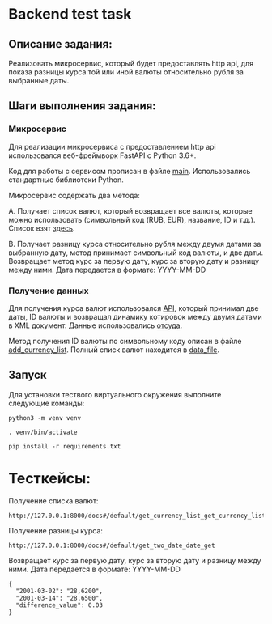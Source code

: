 # **Backend test task**

## **Описание задания:**

Реализовать микросервис, который будет предоставлять http api, для показа разницы курса той или иной валюты относительно рубля за выбранные даты.

## **Шаги выполнения задания:**

### **Микросервис**

Для реализации микросервиса с предоставлением http api использовался веб-фреймворк FastAPI с Python 3.6+. 

Код для работы с сервисом прописан в файле [main](https://github.com/ElenaBalbukova/test_task/blob/main/main.py). Использовались стандартные библиотеки Python. 

Микросервис содержать два метода:

А. Получает список валют, который возвращает все валюты, которые можно использовать (символьный код (RUB, EUR), название, ID и т.д.). Список взят [здесь](http://www.cbr.ru/scripts/XML_valFull.asp).

B. Получает разницу курса относительно рубля между двумя датами за выбранную дату, метод принимает символьный код валюты, и две даты. Возвращает метод курс за первую дату, курс за вторую дату и разницу между ними. Дата передается в формате: YYYY-MM-DD

### **Получение данных**

Для получения курса валют использовался [API](http://www.cbr.ru/development/sxml/), который принимал две даты, ID валюты и возвращал динамику котировок между двумя датами в XML документ. Данные использовались [отсуда](http://www.cbr.ru/scripts/XML_dynamic.asp?date_req1=02/03/2001&date_req2=14/03/2001&VAL_NM_RQ=R01235).

Метод получения ID валюты по символьному коду описан в файле [add_currency_list](https://github.com/ElenaBalbukova/test_task/blob/main/add_currency_list.py). Полный списк валют находится в [data_file](https://github.com/ElenaBalbukova/test_task/blob/main/data_file.json).

## **Запуск**

Для установки тествого виртуального окружения выполните следующие команды:

```
python3 -m venv venv
```
```
. venv/bin/activate
```
```
pip install -r requirements.txt
```

# **Тесткейсы:**

Получение списка валют:
```
http://127.0.0.1:8000/docs#/default/get_currency_list_get_currency_list_get
```
Получение разницы курса:
```
http://127.0.0.1:8000/docs#/default/get_two_date_date_get
```
Возвращает курс за первую дату, курс за вторую дату и разницу между ними. Дата передается в формате: YYYY-MM-DD
```
{
  "2001-03-02": "28,6200",
  "2001-03-14": "28,6500",
  "difference_value": 0.03
}
```